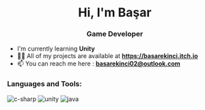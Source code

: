 <h1 align="center"> Hi, I'm Başar </h1>

<h3 align="Center"> Game Developer </h3>

- I'm currently learning **Unity**
- 👨‍💻 All of my projects are available at **https://basarekinci.itch.io**
- 📫 You can reach me here : **basarekinci02@outlook.com**

### **Languages and Tools:** 
![c-sharp](https://user-images.githubusercontent.com/88886052/191540683-7c5680f9-5b97-42bf-aa6b-50d11a364b9b.png)
![unity](https://user-images.githubusercontent.com/88886052/191540719-8013c95c-4f38-44e9-abc1-9665ae3e5bda.png)
![java](https://user-images.githubusercontent.com/88886052/191540752-3fc87957-7a7d-40bb-bce6-0b7b0716d52d.png)

